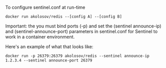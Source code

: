To configure sentinel.conf at run-time

`docker run akolosov/redis --[config A] --[config B]`

Important: the you must bind ports (-p) and set the (sentinel announce-ip) and (sentinel-announce-port) parameters in sentinel.conf for Sentinel to work in a container environment.

Here's an example of what that looks like:

`docker run -p 26379:26379 akolosov/redis --sentinel announce-ip 1.2.3.4 --sentinel announce-port 26379`
